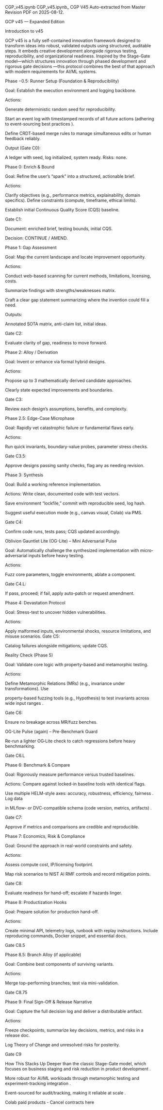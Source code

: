 
CGP_v45.ipynb
CGP_v45.ipynb_
CGP V45
Auto-extracted from Master Revision PDF on 2025-08-12.

GCP v45 — Expanded Edition

Introduction to v45

GCP v45 is a fully self-contained innovation framework designed to transform ideas into robust, validated outputs using structured, auditable steps. It embeds creative development alongside rigorous testing, reproducibility, and organizational readiness. Inspired by the Stage-Gate model—which structures innovation through phased development and rigorous gate decisions —this protocol combines the best of that approach with modern requirements for AI/ML systems.

Phase −0.5: Runner Setup (Foundation & Reproducibility)

Goal: Establish the execution environment and logging backbone.

Actions:

Generate deterministic random seed for reproducibility.

Start an event log with timestamped records of all future actions (adhering to event-sourcing best practices ).

Define CRDT-based merge rules to manage simultaneous edits or human feedback reliably.

Output (Gate C0):

A ledger with seed, log initialized, system ready. Risks: none.

Phase 0: Enrich & Bound

Goal: Refine the user’s “spark” into a structured, actionable brief.

Actions:

Clarify objectives (e.g., performance metrics, explainability, domain specifics). Define constraints (compute, timeframe, ethical limits).

Establish initial Continuous Quality Score (CQS) baseline.

Gate C1:

Document: enriched brief, testing bounds, initial CQS.

Decision: CONTINUE / AMEND.

Phase 1: Gap Assessment

Goal: Map the current landscape and locate improvement opportunity.

Actions:

Conduct web-based scanning for current methods, limitations, licensing, costs.

Summarize findings with strengths/weaknesses matrix.

Craft a clear gap statement summarizing where the invention could fill a need.

Outputs:

Annotated SOTA matrix, anti-claim list, initial ideas.

Gate C2:

Evaluate clarity of gap, readiness to move forward.

Phase 2: Alloy / Derivation

Goal: Invent or enhance via formal hybrid designs.

Actions:

Propose up to 3 mathematically derived candidate approaches.

Clearly state expected improvements and boundaries.

Gate C3:

Review each design’s assumptions, benefits, and complexity.

Phase 2.5: Edge-Case Microphase

Goal: Rapidly vet catastrophic failure or fundamental flaws early.

Actions:

Run quick invariants, boundary-value probes, parameter stress checks.

Gate C3.5:

Approve designs passing sanity checks, flag any as needing revision.

Phase 3: Synthesis

Goal: Build a working reference implementation.

Actions: Write clean, documented code with test vectors.

Save environment “lockfile,” commit with reproducible seed, log hash.

Suggest useful execution mode (e.g., canvas visual, Colab) via PMS.

Gate C4:

Confirm code runs, tests pass; CQS updated accordingly.

Oblivion Gauntlet Lite (OG-Lite) – Mini Adversarial Pulse

Goal: Automatically challenge the synthesized implementation with micro-adversarial inputs before heavy testing.

Actions:

Fuzz core parameters, toggle environments, ablate a component.

Gate C4.L:

If pass, proceed; if fail, apply auto-patch or request amendment.

Phase 4: Devastation Protocol

Goal: Stress-test to uncover hidden vulnerabilities.

Actions:

Apply malformed inputs, environmental shocks, resource limitations, and misuse scenarios. Gate C5:

Catalog failures alongside mitigations; update CQS.

Reality Check (Phase 5)

Goal: Validate core logic with property-based and metamorphic testing.

Actions:

Define Metamorphic Relations (MRs) (e.g., invariance under transformations). Use

property-based fuzzing tools (e.g., Hypothesis) to test invariants across wide input ranges .

Gate C6:

Ensure no breakage across MR/fuzz benches.

OG-Lite Pulse (again) – Pre-Benchmark Guard

Re-run a lighter OG‑Lite check to catch regressions before heavy benchmarking.

Gate C6.L

Phase 6: Benchmark & Compare

Goal: Rigorously measure performance versus trusted baselines.

Actions: Compare against locked-in baseline tools with identical flags.

Use multiple HELM-style axes: accuracy, robustness, efficiency, fairness . Log data

in MLflow- or DVC-compatible schema (code version, metrics, artifacts) .

Gate C7:

Approve if metrics and comparisons are credible and reproducible.

Phase 7: Economics, Risk & Compliance

Goal: Ground the approach in real-world constraints and safety.

Actions:

Assess compute cost, IP/licensing footprint.

Map risk scenarios to NIST AI RMF controls and record mitigation points.

Gate C8:

Evaluate readiness for hand-off; escalate if hazards linger.

Phase 8: Productization Hooks

Goal: Prepare solution for production hand-off.

Actions:

Create minimal API, telemetry logs, runbook with replay instructions. Include reproducing commands, Docker snippet, and essential docs.

Gate C8.5

Phase 8.5: Branch Alloy (if applicable)

Goal: Combine best components of surviving variants.

Actions:

Merge top-performing branches; test via mini-validation.

Gate C8.75

Phase 9: Final Sign-Off & Release Narrative

Goal: Capture the full decision log and deliver a distributable artifact.

Actions:

Freeze checkpoints, summarize key decisions, metrics, and risks in a release doc.

Log Theory of Change and unresolved risks for posterity.

Gate C9

How This Stacks Up Deeper than the classic Stage-Gate model, which focuses on business staging and risk reduction in product development .

More robust for AI/ML workloads through metamorphic testing and experiment-tracking integration .

Event-sourced for audit/tracking, making it reliable at scale .

Colab paid products - Cancel contracts here
